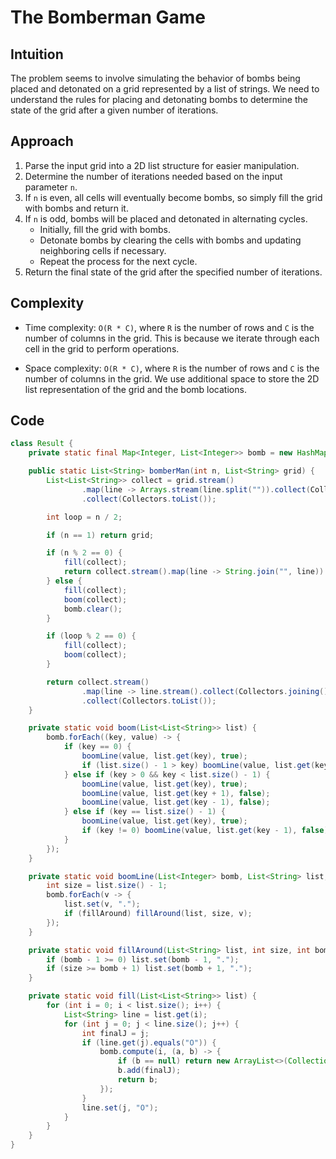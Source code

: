 # The Bomberman Game

## Intuition

The problem seems to involve simulating the behavior of bombs being placed and detonated on a grid represented by a list of strings. We need to understand the rules for placing and detonating bombs to determine the state of the grid after a given number of iterations.

## Approach

1. Parse the input grid into a 2D list structure for easier manipulation.
2. Determine the number of iterations needed based on the input parameter `n`.
3. If `n` is even, all cells will eventually become bombs, so simply fill the grid with bombs and return it.
4. If `n` is odd, bombs will be placed and detonated in alternating cycles.
   - Initially, fill the grid with bombs.
   - Detonate bombs by clearing the cells with bombs and updating neighboring cells if necessary.
   - Repeat the process for the next cycle.
5. Return the final state of the grid after the specified number of iterations.

## Complexity

- Time complexity: `O(R * C)`, where `R` is the number of rows and `C` is the number of columns in the grid. This is because we iterate through each cell in the grid to perform operations.

- Space complexity: `O(R * C)`, where `R` is the number of rows and `C` is the number of columns in the grid. We use additional space to store the 2D list representation of the grid and the bomb locations.

## Code

```java
class Result {
    private static final Map<Integer, List<Integer>> bomb = new HashMap<>();

    public static List<String> bomberMan(int n, List<String> grid) {
        List<List<String>> collect = grid.stream()
                .map(line -> Arrays.stream(line.split("")).collect(Collectors.toList()))
                .collect(Collectors.toList());

        int loop = n / 2;

        if (n == 1) return grid;

        if (n % 2 == 0) {
            fill(collect);
            return collect.stream().map(line -> String.join("", line)).collect(Collectors.toList());
        } else {
            fill(collect);
            boom(collect);
            bomb.clear();
        }

        if (loop % 2 == 0) {
            fill(collect);
            boom(collect);
        }

        return collect.stream()
                .map(line -> line.stream().collect(Collectors.joining()))
                .collect(Collectors.toList());
    }

    private static void boom(List<List<String>> list) {
        bomb.forEach((key, value) -> {
            if (key == 0) {
                boomLine(value, list.get(key), true);
                if (list.size() - 1 > key) boomLine(value, list.get(key + 1), false);
            } else if (key > 0 && key < list.size() - 1) {
                boomLine(value, list.get(key), true);
                boomLine(value, list.get(key + 1), false);
                boomLine(value, list.get(key - 1), false);
            } else if (key == list.size() - 1) {
                boomLine(value, list.get(key), true);
                if (key != 0) boomLine(value, list.get(key - 1), false);
            }
        });
    }

    private static void boomLine(List<Integer> bomb, List<String> list, boolean fillAround) {
        int size = list.size() - 1;
        bomb.forEach(v -> {
            list.set(v, ".");
            if (fillAround) fillAround(list, size, v);
        });
    }

    private static void fillAround(List<String> list, int size, int bomb) {
        if (bomb - 1 >= 0) list.set(bomb - 1, ".");
        if (size >= bomb + 1) list.set(bomb + 1, ".");
    }

    private static void fill(List<List<String>> list) {
        for (int i = 0; i < list.size(); i++) {
            List<String> line = list.get(i);
            for (int j = 0; j < line.size(); j++) {
                int finalJ = j;
                if (line.get(j).equals("O")) {
                    bomb.compute(i, (a, b) -> {
                        if (b == null) return new ArrayList<>(Collections.singletonList(finalJ));
                        b.add(finalJ);
                        return b;
                    });
                }
                line.set(j, "O");
            }
        }
    }
}
```

